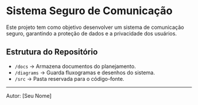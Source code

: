 # Sistema Seguro de Comunicação

Este projeto tem como objetivo desenvolver um sistema de comunicação seguro, garantindo a proteção de dados e a privacidade dos usuários.

## Estrutura do Repositório

- `/docs` → Armazena documentos do planejamento.
- `/diagrams` → Guarda fluxogramas e desenhos do sistema.
- `/src` → Pasta reservada para o código-fonte.

---
Autor: [Seu Nome]

